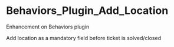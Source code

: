 # Behaviors_Plugin_Add_Location
Enhancement on Behaviors plugin

Add location as a mandatory field before ticket is solved/closed
